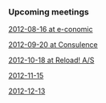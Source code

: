 <div class="upcoming-meetings">
	<h3>Upcoming meetings</h3>
	<p><a href="http://lanyrd.com/2012/copenhagenjs-august/"><time datetime="2012-08-16T19:00">2012-08-16</time> at e-conomic</a></p>
	<p><a href="http://lanyrd.com/2012/copenhagenjs-september/"><time datetime="2012-09-20T19:00">2012-09-20</time> at Consulence</a></p>
	<p><a href="http://lanyrd.com/2012/copenhagenjs-october/"><time datetime="2012-10-18T19:00">2012-10-18</time> at Reload! A/S</a></p>
	<p><a href="http://lanyrd.com/2012/copenhagenjs-november/"><time datetime="2012-11-15T19:00">2012-11-15</time></a></p>
	<p><a href="http://lanyrd.com/2012/copenhagenjs-december/"><time datetime="2012-12-13T19:00">2012-12-13</time></a></p>
</div>